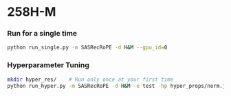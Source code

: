 # 258H-M

### Run for a single time

```bash
python run_single.py -m SASRecRoPE -d H&M --gpu_id=0
```

### Hyperparameter Tuning

```bash
mkdir hyper_res/    # Run only once at your first time
python run_hyper.py -m SASRecRoPE -d H&M -e test -hp hyper_props/norm.json --gpu_id=0
```
